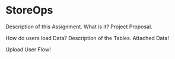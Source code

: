 # StoreOps

Description of this Assignment. What is it? 
Project Proposal. 

How do users load Data? Description of the Tables. 
Attached Data!

Upload User Flow!

